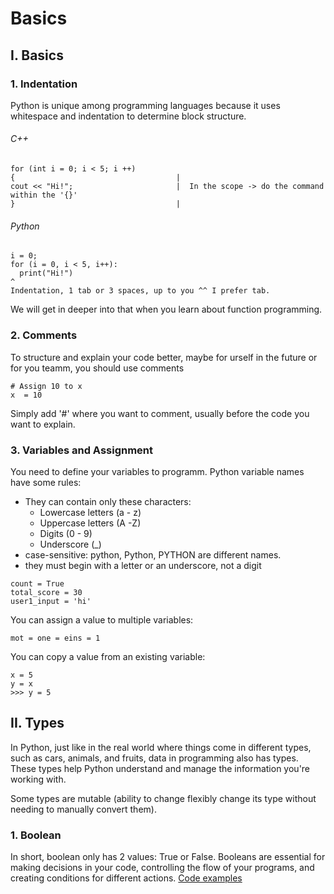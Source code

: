# Basics

## I. Basics
### 1. Indentation
Python is unique among programming languages because it uses whitespace and indentation to determine block structure.
###### C++
```
for (int i = 0; i < 5; i ++)
{                                    |
cout << "Hi!";                       |  In the scope -> do the command within the '{}'
}                                    |      
```
###### Python
```
i = 0;
for (i = 0, i < 5, i++):
  print("Hi!")
^
Indentation, 1 tab or 3 spaces, up to you ^^ I prefer tab.
```
We will get in deeper into that when you learn about function programming.

### 2. Comments
To structure and explain your code better, maybe for urself in the future or for you teamm, you should use comments
```
# Assign 10 to x
x  = 10
```
Simply add '#' where you want to comment, usually before the code you want to explain.

### 3. Variables and Assignment
You need to define your variables to programm.
Python variable names have some rules:
-  They can contain only these characters:
    - Lowercase letters (a - z) 
    - Uppercase letters (A -Z)
    - Digits (0 - 9)
    -  Underscore (_)
-  case-sensitive: python, Python, PYTHON are different names.
-  they must begin with a letter or an underscore, not a digit
```
count = True
total_score = 30
user1_input = 'hi'
```

You can assign a value to multiple variables:
```
mot = one = eins = 1
```

You can copy a value from an existing variable:
```
x = 5
y = x
>>> y = 5
```
## II. Types
In Python, just like in the real world where things come in different types, such as cars, animals, and fruits, data in programming also has types. These types help Python understand and manage the information you're working with. 

Some types are mutable (ability to change flexibly change its type without needing to manually convert them).
### 1. Boolean
In short, boolean only has 2 values: True or False. Booleans are essential for making decisions in your code, controlling the flow of your programs, and creating conditions for different actions. [Code examples](Boolean.md)


